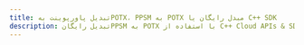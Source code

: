 ---title: تبدیل پاورپوینت بهPOTX، PPSM به POTX مبدل رایگان یا C++ SDKdescription: تبدیل رایگانPPSM به POTX با استفاده از C++ Cloud APIs & SDK. همچنین اسناد Microsoft PowerPoint را در Cloud ایجاد، ویرایش و رندر کنید.---